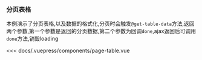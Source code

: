 ### 分页表格

<ClientOnly>
<page-table></page-table>
</ClientOnly>

本例演示了分页表格,以及数据的格式化,分页时会触发`@get-table-data`方法,返回两个参数,第一个参数是返回的分页数据,第二个参数为回调`done`,ajax返回后可调用`done`方法,销毁loading


<<< docs/.vuepress/components/page-table.vue
